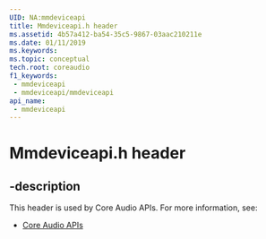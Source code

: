 ```yaml
---
UID: NA:mmdeviceapi
title: Mmdeviceapi.h header
ms.assetid: 4b57a412-ba54-35c5-9867-03aac210211e
ms.date: 01/11/2019
ms.keywords: 
ms.topic: conceptual
tech.root: coreaudio
f1_keywords:
 - mmdeviceapi
 - mmdeviceapi/mmdeviceapi
api_name:
 - mmdeviceapi
---
```


# Mmdeviceapi.h header


## -description

This header is used by Core Audio APIs. For more information, see:

- [Core Audio APIs](../_coreaudio/index.md)


